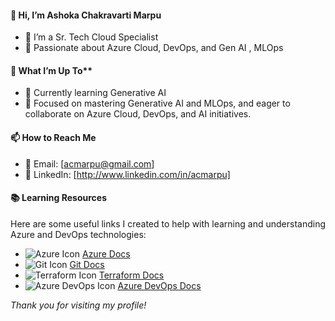 #### 👋 Hi, I’m Ashoka Chakravarti Marpu

* 🌟 I’m a Sr. Tech Cloud Specialist
* 🚀 Passionate about Azure Cloud, DevOps, and Gen AI , MLOps

#### 👀 What I’m Up To**
* 🧠 Currently learning Generative AI
* 💼 Focused on mastering Generative AI and MLOps, and eager to collaborate on Azure Cloud, DevOps, and AI initiatives.
  
#### 📫 How to Reach Me
* 📧 Email: [acmarpu@gmail.com]
* 💼 LinkedIn: [http://www.linkedin.com/in/acmarpu]

#### 📚 Learning Resources

Here are some useful links I created to help with learning and understanding Azure and DevOps technologies:


- <img src="https://img.icons8.com/color/20/azure-1.png" alt="Azure Icon" /> [Azure Docs](https://github.com/acmarpu/01-Azure-Document)  
- <img src="https://img.icons8.com/color/20/git.png" alt="Git Icon" /> [Git Docs](https://github.com/acmarpu/02-Git)  
- <img src="https://img.icons8.com/color/20/terraform.png" alt="Terraform Icon" /> [Terraform Docs](https://github.com/acmarpu/03-terraform-on-azure)  
- <img src="https://img.icons8.com/fluency/20/azure-devops.png" alt="Azure DevOps Icon" /> [Azure DevOps Docs](https://github.com/acmarpu/04-azure-devops-pipelines-docs)  





*Thank you for visiting my profile!*
